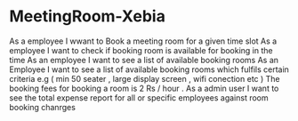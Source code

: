 # MeetingRoom-Xebia
As a  employee I wwant to Book a meeting  room for a given time slot   As a employee I want to check  if booking  room is available   for booking  in the  time  As an employee I want to see a list of available booking rooms   As an Employee I want to see a list of available booking rooms which fulfils certain criteria e.g ( min 50 seater , large display screen , wifi conection  etc )     The booking fees for booking a room is 2 Rs / hour . As a admin user I want to see the total expense report for all  or specific employees against room booking chanrges 

